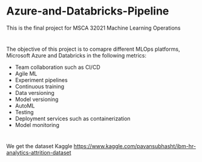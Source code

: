 # Azure-and-Databricks-Pipeline
This is the final project for MSCA 32021 Machine Learning Operations
#
The objective of this project is to comapre different MLOps platforms, Microsoft Azure and Databricks in the following metrics:
* Team collaboration such as CI/CD
* Agile ML
* Experiment pipelines
* Continuous training
* Data versioning
* Model versioning
* AutoML
* Testing
* Deployment services such as containerization
* Model monitoring
#
We get the dataset Kaggle
https://www.kaggle.com/pavansubhasht/ibm-hr-analytics-attrition-dataset
